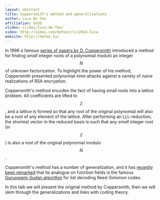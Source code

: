 ```yaml
---
layout: abstract
title: Coppersmith's method and generalizations
author: Luca De Feo
affiliation: UVSQ
slides: slides/luca-de-feo/
video: http://vimeo.com/defeo/clic2014-luca
website: http://defeo.lu/
---
```


In 1996 a famous
[series of papers by D. Coppersmith](http://scholar.google.fr/scholar?q=coppersmith+rsa&btnG=&hl=en&as_sdt=0%2C5)
introduced a method for finding *small* integer roots of a polynomial
modulo an integer $$N$$ of unknown factorization.  To highlight the
power of his method, Coppersmith presented polynomial-time attacks
against a variety of naive realizations of RSA encryption.

Coppersmith's method encodes the fact of having small roots into a
lattice problem. All coefficients are lifted to $$ℤ$$, and a lattice
is formed so that any root of the original polynomial will also be a
root of any element of the lattice.  After performing an
LLL-reduction, the shortest vector in the reduced basis is such that
any *small* integer root (in $$ℤ$$) is also a root of the original
polynomial modulo $$N$$.

Coppersmith's method has a number of generalization, and it has
[recently been remarked](http://arxiv.org/abs/1008.1284) that its
analogue on function fields is the famous
[Guruswami-Sudan algorithm](http://en.wikipedia.org/wiki/Guruswami%E2%80%93Sudan_list_decoding_algorithm)
for list decoding Reed-Solomon codes.

In this talk we will present the original method by Coppersmith, then
we will skim through the generalizations and links with coding theory.
